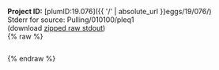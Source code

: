 **Project ID:** [plumID:19.076]({{ '/' | absolute_url }}eggs/19/076/)  
Stderr for source:  Pulling/010100/pleq1   
(download [zipped raw stdout](pleq1.plumed_master.stdout.txt.zip))  
{% raw %}
<pre>
</pre>
{% endraw %}

